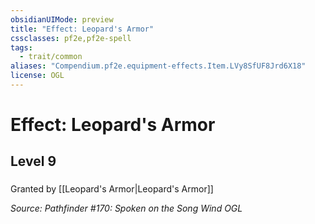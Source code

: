 ```yaml
---
obsidianUIMode: preview
title: "Effect: Leopard's Armor"
cssclasses: pf2e,pf2e-spell
tags:
  - trait/common
aliases: "Compendium.pf2e.equipment-effects.Item.LVy8SfUF8Jrd6X18"
license: OGL
---
```

# Effect: Leopard's Armor
## Level 9
### 






Granted by [[Leopard's Armor|Leopard's Armor]]

*Source: Pathfinder #170: Spoken on the Song Wind*
*OGL*